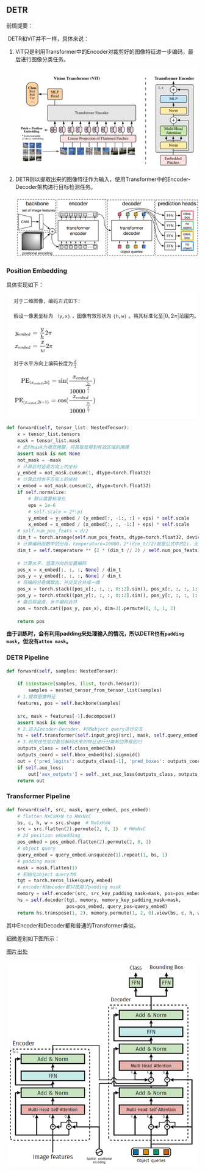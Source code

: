 ## DETR

前情提要：

​	DETR和ViT并不一样，具体来说：

 1. ViT只是利用Transformer中的Encoder对裁剪好的图像特征进一步编码，最后进行图像分类任务。

    ![image-20240109145710392](DETR源码学习/image-20240109145710392-1704783436173-1.png)

 2. DETR则以提取出来的图像特征作为输入，使用Transformer中的Encoder-Decoder架构进行目标检测任务。

    ![image-20240109145735056](DETR源码学习/image-20240109145735056-1704783458467-3.png)

### Position Embedding

具体实现如下：

![image-20240109154338248](DETR源码学习/image-20240109154338248-1704786219296-5.png)

```python
def forward(self, tensor_list: NestedTensor):
    x = tensor_list.tensors
    mask = tensor_list.mask
    # 此时mask为填充掩膜，将其取反得到有效区域的掩膜
    assert mask is not None
    not_mask = ~mask
    # 计算此时竖直方向上的坐标
    y_embed = not_mask.cumsum(1, dtype=torch.float32)
    # 计算此时水平方向上的坐标
    x_embed = not_mask.cumsum(2, dtype=torch.float32)
    if self.normalize:
        # 默认需要标准化
        eps = 1e-6
        # self.scale = 2*\pi
        y_embed = y_embed / (y_embed[:, -1:, :] + eps) * self.scale
        x_embed = x_embed / (x_embed[:, :, -1:] + eps) * self.scale
    # self.num_pos_feats = d/2
    dim_t = torch.arange(self.num_pos_feats, dtype=torch.float32, device=x.device)
    # 计算编码函数中的分母，temperature=10000，2*(dim_t//2)就是公式中的2i，无论此时为2i还是2i+1都不改变分母的值
    dim_t = self.temperature ** (2 * (dim_t // 2) / self.num_pos_feats)

    # 计算水平、竖直方向的位置编码
    pos_x = x_embed[:, :, :, None] / dim_t
    pos_y = y_embed[:, :, :, None] / dim_t
    # 将编码分奇偶取出，并交叉合并成一维
    pos_x = torch.stack((pos_x[:, :, :, 0::2].sin(), pos_x[:, :, :, 1::2].cos()), dim=4).flatten(3)
    pos_y = torch.stack((pos_y[:, :, :, 0::2].sin(), pos_y[:, :, :, 1::2].cos()), dim=4).flatten(3)
    # 最后将竖直、水平编码合并
    pos = torch.cat((pos_y, pos_x), dim=3).permute(0, 3, 1, 2)
    
    return pos
```

**由于训练时，会有利用padding来处理输入的情况，所以DETR也有`padding mask`，但没有`atten mask`。**

### DETR Pipeline

```python
def forward(self, samples: NestedTensor):

    if isinstance(samples, (list, torch.Tensor)):
        samples = nested_tensor_from_tensor_list(samples)
    # 1.提取图像特征
    features, pos = self.backbone(samples)

    src, mask = features[-1].decompose()
    assert mask is not None
    # 2.进入Encoder-Decoder，利用object query进行交互
    hs = self.transformer(self.input_proj(src), mask, self.query_embed.weight, pos[-1])[0]
	# 3.利用线性层对最后解码出来的特征进行分类和边界框回归
    outputs_class = self.class_embed(hs)
    outputs_coord = self.bbox_embed(hs).sigmoid()
    out = {'pred_logits': outputs_class[-1], 'pred_boxes': outputs_coord[-1]}
    if self.aux_loss:
        out['aux_outputs'] = self._set_aux_loss(outputs_class, outputs_coord)
    return out
```

### Transformer Pipeline

```python
def forward(self, src, mask, query_embed, pos_embed):
    # flatten NxCxHxW to HWxNxC
    bs, c, h, w = src.shape  # NxCxHxW 
    src = src.flatten(2).permute(2, 0, 1)  # HWxNxC
    # 2d position embedding
    pos_embed = pos_embed.flatten(2).permute(2, 0, 1)
    # object query
    query_embed = query_embed.unsqueeze(1).repeat(1, bs, 1)
    # padding mask
    mask = mask.flatten(1)
    # 初始化object query为0
    tgt = torch.zeros_like(query_embed)
    # encoder和decoder都只使用了padding mask
    memory = self.encoder(src, src_key_padding_mask=mask, pos=pos_embed)
    hs = self.decoder(tgt, memory, memory_key_padding_mask=mask,
                      pos=pos_embed, query_pos=query_embed)
    return hs.transpose(1, 2), memory.permute(1, 2, 0).view(bs, c, h, w)
```

其中Encoder和Decoder都和普通的Transformer类似。

细微差别如下图所示：

[图片出处](https://zhuanlan.zhihu.com/p/495598697)

![img](DETR源码学习/v2-7b8cf8490a1e3191a1ca8850c8642dc4_720w.png)